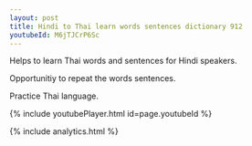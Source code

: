 ```yaml
---
layout: post
title: Hindi to Thai learn words sentences dictionary 912 
youtubeId: M6jTJCrP6Sc
---
```

 
 
Helps to learn Thai words and sentences for Hindi speakers.

Opportunitiy to repeat the words sentences. 

Practice Thai language. 
 
{% include youtubePlayer.html id=page.youtubeId %}
 
 
{% include analytics.html %}